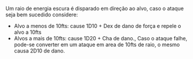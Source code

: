 Um raio de energia escura é disparado em direção ao alvo, caso o ataque seja bem sucedido considere:
+ Alvo a menos de 10fts: cause 1D10 + Dex de dano de força e repele o alvo a 10fts
+ Alvos a mais de 10fts: cause 1D20 + Cha de dano.,
Caso o ataque falhe, pode-se converter em um ataque em area de 10fts de raio, o mesmo causa 2D10 de dano.
